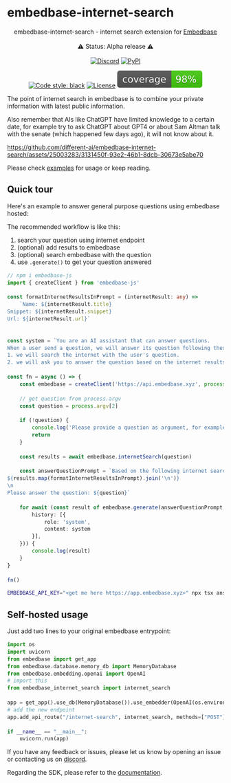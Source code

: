 
# embedbase-internet-search

<div align="center">

embedbase-internet-search - internet search extension for [Embedbase](https://github.com/different-ai/embedbase)
<br>
<br>
⚠️ Status: Alpha release ⚠️
<br>
<br>
<a href="https://discord.gg/pMNeuGrDky"><img alt="Discord" src="https://img.shields.io/discord/1066022656845025310?color=black&style=for-the-badge"></a>
<a href="https://badge.fury.io/py/embedbase-internet-search"><img alt="PyPI" src="https://img.shields.io/pypi/v/embedbase-internet-search?color=black&style=for-the-badge"></a>

[![Code style: black](https://img.shields.io/badge/code%20style-black-000000.svg)](https://github.com/psf/black)
[![License](https://img.shields.io/github/license/different-ai/embedbase)](https://github.com/different-ai/embedbase-internet-search/blob/main/LICENSE)
![Coverage Report](assets/images/coverage.svg)

</div>

The point of internet search in embedbase is to combine your private information with latest public information.

Also remember that AIs like ChatGPT have limited knowledge to a certain date, for example try to ask ChatGPT about GPT4 or about Sam Altman talk with the senate (which happened few days ago), it will not know about it.


https://github.com/different-ai/embedbase-internet-search/assets/25003283/3131450f-93e2-46b1-8dcb-30673e5abe70


Please check [examples](./examples/answer-question/README.md) for usage or keep reading.

## Quick tour

Here's an example to answer general purpose questions using embedbase hosted:

The recommended workflow is like this:
1. search your question using internet endpoint
2. (optional) add results to embedbase
3. (optional) search embedbase with the question
4. use `.generate()` to get your question answered

```ts
// npm i embedbase-js
import { createClient } from 'embedbase-js'

const formatInternetResultsInPrompt = (internetResult: any) =>
    `Name: ${internetResult.title}
Snippet: ${internetResult.snippet}
Url: ${internetResult.url}`


const system = `You are an AI assistant that can answer questions.
When a user send a question, we will answer its question following these steps:
1. we will search the internet with the user's question.
2. we will ask you to answer the question based on the internet results.`

const fn = async () => {
    const embedbase = createClient('https://api.embedbase.xyz', process.env.EMBEDBASE_API_KEY)

    // get question from process.argv
    const question = process.argv[2]

    if (!question) {
        console.log('Please provide a question as argument, for example "What is GPT4?"')
        return
    }

    const results = await embedbase.internetSearch(question)

    const answerQuestionPrompt = `Based on the following internet search results:
${results.map(formatInternetResultsInPrompt).join('\n')}
\n
Please answer the question: ${question}`

    for await (const result of embedbase.generate(answerQuestionPrompt, {
        history: [{
            role: 'system',
            content: system
        }],
    })) {
        console.log(result)
    }
}

fn()
```

```bash
EMBEDBASE_API_KEY="<get me here https://app.embedbase.xyz>" npx tsx answer.ts "What did Sam Altman say to to US Senate lately?"
```

## Self-hosted usage

Just add two lines to your original embedbase entrypoint:

```py
import os
import uvicorn
from embedbase import get_app
from embedbase.database.memory_db import MemoryDatabase
from embedbase.embedding.openai import OpenAI
# import this
from embedbase_internet_search import internet_search

app = get_app().use_db(MemoryDatabase()).use_embedder(OpenAI(os.environ["OPENAI_API_KEY"])).run()
# add the new endpoint
app.add_api_route("/internet-search", internet_search, methods=["POST"])

if __name__ == "__main__":
    uvicorn.run(app)
```

If you have any feedback or issues, please let us know by opening an issue or contacting us on [discord](https://discord.gg/pMNeuGrDky).

Regarding the SDK, please refer to the [documentation](https://docs.embedbase.xyz/sdk).
